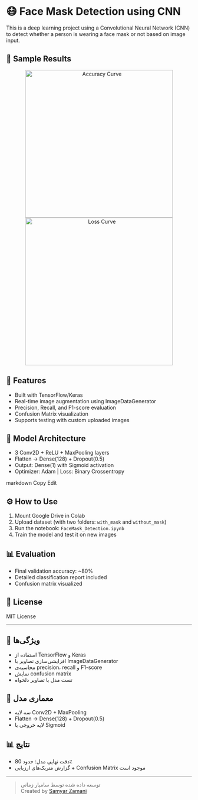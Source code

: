 # 😷 Face Mask Detection using CNN

This is a deep learning project using a Convolutional Neural Network (CNN) to detect whether a person is wearing a face mask or not based on image input.

## 📸 Sample Results

<p align="center">
  <img src="plots/accuracy.png" width="400" alt="Accuracy Curve">
  <img src="plots/loss.png" width="400" alt="Loss Curve">
</p>

## 🚀 Features
- Built with TensorFlow/Keras
- Real-time image augmentation using ImageDataGenerator
- Precision, Recall, and F1-score evaluation
- Confusion Matrix visualization
- Supports testing with custom uploaded images

## 🧠 Model Architecture
- 3 Conv2D + ReLU + MaxPooling layers
- Flatten → Dense(128) + Dropout(0.5)
- Output: Dense(1) with Sigmoid activation
- Optimizer: Adam | Loss: Binary Crossentropy



markdown
Copy
Edit

## ⚙️ How to Use
1. Mount Google Drive in Colab
2. Upload dataset (with two folders: `with_mask` and `without_mask`)
3. Run the notebook: `FaceMask_Detection.ipynb`
4. Train the model and test it on new images

## 📊 Evaluation
- Final validation accuracy: ~80%
- Detailed classification report included
- Confusion matrix visualized



## 🧾 License
MIT License

---





## 🎯 ویژگی‌ها
- استفاده از TensorFlow و Keras
- افزایشی‌سازی تصاویر با ImageDataGenerator
- محاسبه‌ی precision، recall و F1-score
- نمایش confusion matrix
- تست مدل با تصاویر دلخواه

## 🧠 معماری مدل
- سه لایه Conv2D + MaxPooling
- Flatten → Dense(128) + Dropout(0.5)
- لایه خروجی با Sigmoid


## 📊 نتایج
- دقت نهایی مدل: حدود 80٪
- گزارش متریک‌های ارزیابی + Confusion Matrix موجود است

---

> توسعه داده شده توسط سامیار زمانی  
> Created by [Samyar Zamani](https://github.com/SamyarZamani)
